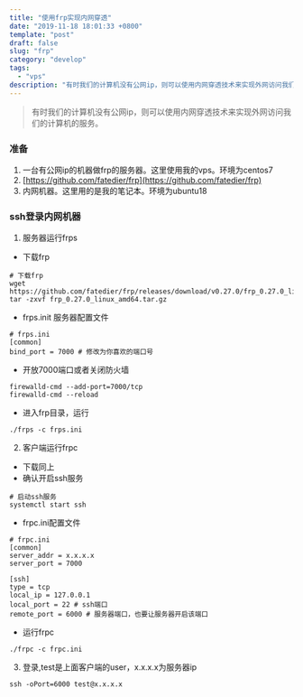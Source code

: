 ```yaml
---
title: "使用frp实现内网穿透"
date: "2019-11-18 18:01:33 +0800"
template: "post"
draft: false
slug: "frp"
category: "develop"
tags:
  - "vps"
description: "有时我们的计算机没有公网ip，则可以使用内网穿透技术来实现外网访问我们的计算机的服务。"
---
```


> 有时我们的计算机没有公网ip，则可以使用内网穿透技术来实现外网访问我们的计算机的服务。

### 准备

1. 一台有公网ip的机器做frp的服务器。这里使用我的vps。环境为centos7
2. [https://github.com/fatedier/frp](https://github.com/fatedier/frp)
3. 内网机器。这里用的是我的笔记本。环境为ubuntu18

### ssh登录内网机器

1. 服务器运行frps

  * 下载frp
  ```
  # 下载frp
  wget https://github.com/fatedier/frp/releases/download/v0.27.0/frp_0.27.0_linux_amd64.tar.gz
  tar -zxvf frp_0.27.0_linux_amd64.tar.gz
  ```

  * frps.init 服务器配置文件
  ```
  # frps.ini
  [common]
  bind_port = 7000 # 修改为你喜欢的端口号
  ```
  * 开放7000端口或者关闭防火墙
  ```
  firewalld-cmd --add-port=7000/tcp
  firewalld-cmd --reload
  ```

  * 进入frp目录，运行
  ```
  ./frps -c frps.ini
  ```

2. 客户端运行frpc

  * 下载同上
  * 确认开启ssh服务
  ```
  # 启动ssh服务
  systemctl start ssh
  ``` 

  * frpc.ini配置文件

  ```
  # frpc.ini
  [common]
  server_addr = x.x.x.x
  server_port = 7000

  [ssh]
  type = tcp
  local_ip = 127.0.0.1
  local_port = 22 # ssh端口
  remote_port = 6000 # 服务器端口，也要让服务器开启该端口
  ```

  * 运行frpc
  ```
  ./frpc -c frpc.ini
  ```

3. 登录,test是上面客户端的user，x.x.x.x为服务器ip
```
ssh -oPort=6000 test@x.x.x.x
```
